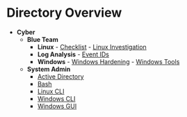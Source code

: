 # Directory Overview

- **Cyber**
  - **Blue Team**
    - **Linux**
	      - [Checklist](Cyber/Blue-Team/Linux/Checklist.md)
	      - [Linux Investigation](Cyber/Blue-Team/Linux/Linux-investigation.md)
    - **Log Analysis**
	      - [Event IDs](Auth.md)
    - **Windows**
	      - [Windows Hardening](Cyber/Blue-Team/Windows/Windows-Hardening.md)
	      - [Windows Tools](Cyber/Blue-Team/Windows/Windows-Tools.md)
  - **System Admin**
    - [Active Directory](Cyber/System-Admin/Active-Directory.md)
    - [Bash](Cyber/System-Admin/Bash.md)
    - [Linux CLI](Cyber/System-Admin/Linux-CLI.md)
    - [Windows CLI](Cyber/System-Admin/Windows-CLI.md)
    - [Windows GUI](Cyber/System-Admin/Windows-GUI.md)
